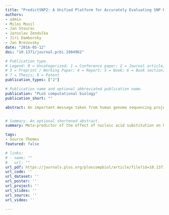 ```yaml
---
title: "PredictSNP2: A Unified Platform for Accurately Evaluating SNP Effects by Exploiting the Different Characteristics of Variants in Distinct Genomic Regions"
authors:
- admin
- Milos Musil
- Jan Stourac
- Jaroslav Zendulka
- Jiri Damborsky 
- Jan Brezovsky
date: "2016-05-12"
doi: "10.1371/journal.pcbi.1004962"

# Publication type.
# Legend: 0 = Uncategorized; 1 = Conference paper; 2 = Journal article;
# 3 = Preprint / Working Paper; 4 = Report; 5 = Book; 6 = Book section;
# 7 = Thesis; 8 = Patent
publication_types: ["2"]

# Publication name and optional abbreviated publication name.
publication: "PLoS computational biology"
publication_short: ""

abstract: An important message taken from human genome sequencing projects is that the human population exhibits approximately 99.9% genetic similarity. Variations in the remaining parts of the genome determine our identity, trace our history and reveal our heritage. The precise delineation of phenotypically causal variants plays a key role in providing accurate personalized diagnosis, prognosis, and treatment of inherited diseases. Several computational methods for achieving such delineation have been reported recently. However, their ability to pinpoint potentially deleterious variants is limited by the fact that their mechanisms of prediction do not account for the existence of different categories of variants. Consequently, their output is biased towards the variant categories that are most strongly represented in the variant databases. Moreover, most such methods provide numeric scores but not binary predictions of the deleteriousness of variants or confidence scores that would be more easily understood by users. We have constructed three datasets covering different types of disease-related variants, which were divided across five categories, i.e., (i) regulatory, (ii) splicing, (iii) missense, (iv) synonymous, and (v) nonsense variants. These datasets were used to develop category-optimal decision thresholds and to evaluate six tools for variant prioritization, i.e.,  CADD, DANN, FATHMM, FitCons, FunSeq2 and GWAVA. This evaluation revealed some important advantages of the category-based approach. The results obtained with the five best-performing tools were then combined into a consensus score. Additional comparative analyses showed that in the case of missense variations, protein-based predictors perform better than DNA sequence-based predictors. A user-friendly web interface was developed that provides easy access to the five tools’ predictions, and their consensus scores, in a user-understandable format tailored to the specific features of different categories of variations. To enable comprehensive evaluation of variants, the predictions are complemented with annotations from eight databases. The web server is freely available to the community at [http://loschmidt.chemi.muni.cz/predictsnp2](http://loschmidt.chemi.muni.cz/predictsnp2).


# Summary. An optional shortened abstract.
summary: Meta-predictor of the effect of nucleic acid substitution on human healt (rare diseases).

tags:
- Source Themes
featured: false

# links:
# - name: ""
#   url: ""
url_pdf: https://journals.plos.org/ploscompbiol/article/file?id=10.1371/journal.pcbi.1004962&type=printable
url_code: ''
url_dataset: ''
url_poster: ''
url_project: ''
url_slides: ''
url_source: ''
url_video: ''

---
```

